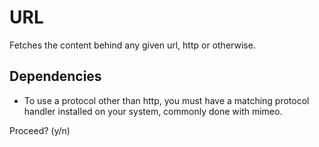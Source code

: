 # URL

Fetches the content behind any given url, http or otherwise.

## Dependencies

- To use a protocol other than http, you must have a matching protocol handler installed on your system, commonly done with mimeo.

Proceed? (y/n) 